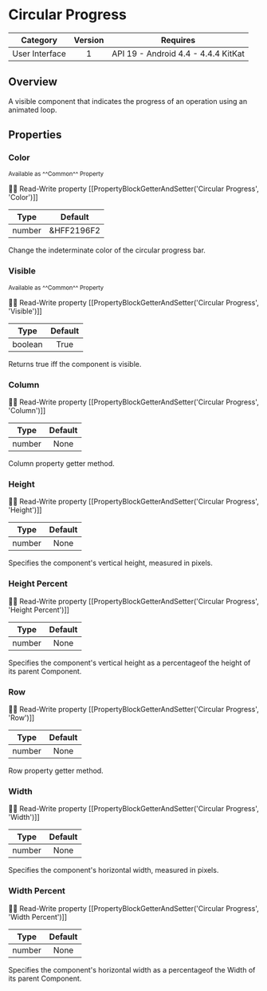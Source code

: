# Circular Progress

| Category | Version | Requires |
|:--------:|:-------:|:--------:|
|User Interface|1|API 19 - Android 4.4 - 4.4.4 KitKat|

## Overview

A visible component that indicates the progress of an operation using an animated loop.

## Properties

### Color

<small>Available as ^^Common^^ Property</small>

:eyes::pencil: Read-Write property
[[PropertyBlockGetterAndSetter('Circular Progress', 'Color')]]

| Type | Default |
|:----:|:-------:|
|number|&HFF2196F2|

Change the indeterminate color of the circular progress bar.

### Visible

<small>Available as ^^Common^^ Property</small>

:eyes::pencil: Read-Write property
[[PropertyBlockGetterAndSetter('Circular Progress', 'Visible')]]

| Type | Default |
|:----:|:-------:|
|boolean|True|

Returns true iff the component is visible.

### Column

:eyes::pencil: Read-Write property
[[PropertyBlockGetterAndSetter('Circular Progress', 'Column')]]

| Type | Default |
|:----:|:-------:|
|number|None|

Column property getter method.

### Height

:eyes::pencil: Read-Write property
[[PropertyBlockGetterAndSetter('Circular Progress', 'Height')]]

| Type | Default |
|:----:|:-------:|
|number|None|

Specifies the component's vertical height, measured in pixels.

### Height Percent

:eyes::pencil: Read-Write property
[[PropertyBlockGetterAndSetter('Circular Progress', 'Height Percent')]]

| Type | Default |
|:----:|:-------:|
|number|None|

Specifies the component's vertical height as a percentageof the height of its parent Component.

### Row

:eyes::pencil: Read-Write property
[[PropertyBlockGetterAndSetter('Circular Progress', 'Row')]]

| Type | Default |
|:----:|:-------:|
|number|None|

Row property getter method.

### Width

:eyes::pencil: Read-Write property
[[PropertyBlockGetterAndSetter('Circular Progress', 'Width')]]

| Type | Default |
|:----:|:-------:|
|number|None|

Specifies the component's horizontal width, measured in pixels.

### Width Percent

:eyes::pencil: Read-Write property
[[PropertyBlockGetterAndSetter('Circular Progress', 'Width Percent')]]

| Type | Default |
|:----:|:-------:|
|number|None|

Specifies the component's horizontal width as a percentageof the Width of its parent Component.